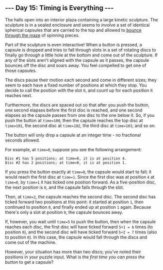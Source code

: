 ## \--- Day 15: Timing is Everything ---

The halls open into an interior plaza containing a large kinetic
sculpture. The sculpture is in a sealed enclosure and seems to involve a
set of identical spherical capsules that are carried to the top and
allowed to [bounce through the maze](https://youtu.be/IxDoO9oODOk?t=177)
of spinning pieces.

Part of the sculpture is even interactive\! When a button is pressed, a
capsule is dropped and tries to fall through slots in a set of rotating
discs to finally go through a little hole at the bottom and come out of
the sculpture. If any of the slots aren't aligned with the capsule as it
passes, the capsule bounces off the disc and soars away. You feel
compelled to get one of those capsules.

The discs pause their motion each second and come in different sizes;
they seem to each have a fixed number of positions at which they stop.
You decide to call the position with the slot `0`, and count up for each
position it reaches next.

Furthermore, the discs are spaced out so that after you push the button,
one second elapses before the first disc is reached, and one second
elapses as the capsule passes from one disc to the one below it. So, if
you push the button at `time=100`, then the capsule reaches the top disc
at `time=101`, the second disc at `time=102`, the third disc at
`time=103`, and so on.

The button will only drop a capsule at an integer time - no fractional
seconds allowed.

For example, at `time=0`, suppose you see the following arrangement:

    Disc #1 has 5 positions; at time=0, it is at position 4.
    Disc #2 has 2 positions; at time=0, it is at position 1.

If you press the button exactly at `time=0`, the capsule would start to
fall; it would reach the first disc at `time=1`. Since the first disc
was at position `4` at `time=0`, by `time=1` it has ticked one position
forward. As a five-position disc, the next position is `0`, and the
capsule falls through the slot.

Then, at `time=2`, the capsule reaches the second disc. The second disc
has ticked forward two positions at this point: it started at position
`1`, then continued to position `0`, and finally ended up at position
`1` again. Because there's only a slot at position `0`, the capsule
bounces away.

If, however, you wait until `time=5` to push the button, then when the
capsule reaches each disc, the first disc will have ticked forward `5+1
= 6` times (to position `0`), and the second disc will have ticked
forward `5+2 = 7` times (also to position `0`). In this case, the
capsule would fall through the discs and come out of the machine.

However, your situation has more than two discs; you've noted their
positions in your puzzle input. What is the *first time you can press
the button* to get a capsule?
